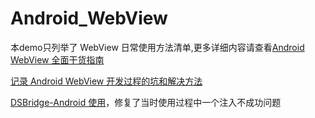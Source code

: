 # Android_WebView
本demo只列举了 WebView 日常使用方法清单,更多详细内容请查看[Android WebView 全面干货指南](https://www.jianshu.com/p/fd61e8f4049e)

[记录 Android WebView 开发过程的坑和解决方法](https://www.jianshu.com/p/37654481d13f)

[DSBridge-Android 使用](https://github.com/whiskeyfei/DSBridge-Android)，修复了当时使用过程中一个注入不成功问题
